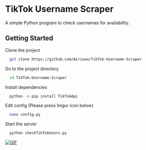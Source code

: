 
# TikTok Username Scraper

A simple Python program to check usernames for availability.



## Getting Started

Clone the project

```bash
  git clone https://github.com/Airiuwu/TikTok-Username-Scraper
```

Go to the project directory

```bash
  cd TikTok-Username-Scraper
```

Install dependencies

```bash
  python -m pip install TikTokApi
```

Edit config (Please press Imgur icon below)

```bash
  nano config.py
```

Start the server

```bash
  python checkTikTokUsers.py
```

[![GIF](https://upload.wikimedia.org/wikipedia/commons/thumb/e/e9/Imgur_logo.svg/80px-Imgur_logo.svg.png)](https://i.imgur.com/xsJmjnU.mp4)

